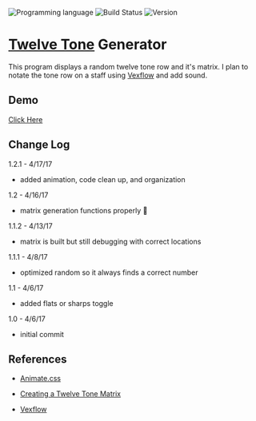 ![Programming language](https://img.shields.io/badge/Language-Javascript-black.svg)
![Build Status](https://img.shields.io/badge/Build-Passing-brightgreen.svg)
![Version](https://img.shields.io/badge/Version-1.2.1-blue.svg?style=flat)

# [Twelve Tone](https://en.wikipedia.org/wiki/Twelve-tone_technique#Tone_row) Generator
This program displays a random twelve tone row and it's matrix. I plan to notate the tone row on a staff using [Vexflow](https://github.com/0xfe/vexflow) and add sound.

## Demo
[Click Here](http://manuelvargas.me/Twelve-Tone-Generator/)

## Change Log

1.2.1 - 4/17/17
* added animation, code clean up, and organization

1.2 - 4/16/17
* matrix generation functions properly :musical_note:

1.1.2 - 4/13/17
* matrix is built but still debugging with correct locations

1.1.1 - 4/8/17
* optimized random so it always finds a correct number

1.1 - 4/6/17
* added flats or sharps toggle

1.0 - 4/6/17
* initial commit

## References 

* [Animate.css](https://daneden.github.io/animate.css/)

* [Creating a Twelve Tone Matrix](http://unitus.org/FULL/12tone.pdf)

* [Vexflow](https://github.com/0xfe/vexflow)